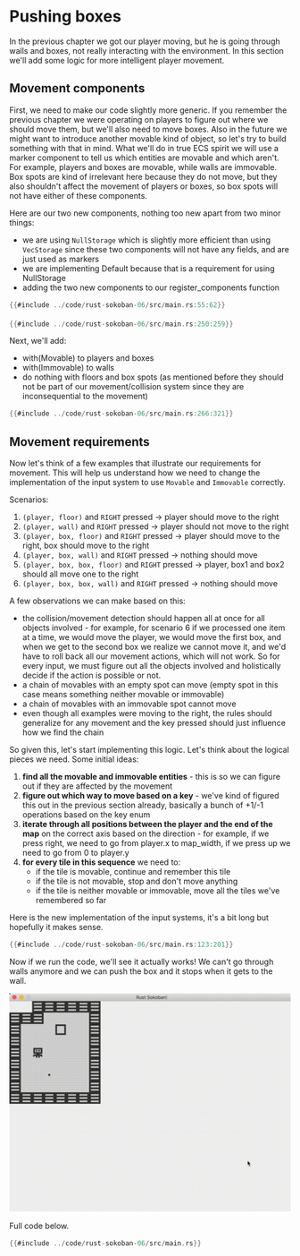 # Pushing boxes

In the previous chapter we got our player moving, but he is going through walls and boxes, not really interacting with the environment. In this section we'll add some logic for more intelligent player movement.

## Movement components
First, we need to make our code slightly more generic. If you remember the previous chapter we were operating on players to figure out where we should move them, but we'll also need to move boxes. Also in the future we might want to introduce another movable kind of object, so let's try to build something with that in mind. What we'll do in true ECS spirit we will use a marker component to tell us which entities are movable and which aren't. For example, players and boxes are movable, while walls are immovable. Box spots are kind of irrelevant here because they do not move, but they also shouldn't affect the movement of players or boxes, so box spots will not have either of these components.

Here are our two new components, nothing too new apart from two minor things:
* we are using `NullStorage` which is slightly more efficient than using `VecStorage` since these two components will not have any fields, and are just used as markers
* we are implementing Default because that is a requirement for using NullStorage
* adding the two new components to our register_components function


```rust
{{#include ../code/rust-sokoban-06/src/main.rs:55:62}}

{{#include ../code/rust-sokoban-06/src/main.rs:250:259}}
```

Next, we'll add:
* with(Movable) to players and boxes
* with(Immovable) to walls
* do nothing with floors and box spots (as mentioned before they should not be part of our movement/collision system since they are inconsequential to the movement)

```rust
{{#include ../code/rust-sokoban-06/src/main.rs:266:321}}
```

## Movement requirements
Now let's think of a few examples that illustrate our requirements for movement. This will help us understand how we need to change the implementation of the input system to use `Movable` and `Immovable` correctly.

Scenarios:
1. `(player, floor)` and `RIGHT` pressed -> player should move to the right
1. `(player, wall)` and `RIGHT` pressed -> player should not move to the right
1. `(player, box, floor)` and `RIGHT` pressed -> player should move to the right, box should move to the right
1. `(player, box, wall)` and `RIGHT` pressed -> nothing should move
1. `(player, box, box, floor)` and `RIGHT` pressed -> player, box1 and box2 should all move one to the right
1. `(player, box, box, wall)` and `RIGHT` pressed -> nothing should move

A few observations we can make based on this:
* the collision/movement detection should happen all at once for all objects involved - for example, for scenario 6 if we processed one item at a time, we would move the player, we would move the first box, and when we get to the second box we realize we cannot move it, and we'd have to roll back all our movement actions, which will not work. So for every input, we must figure out all the objects involved and holistically decide if the action is possible or not.
* a chain of movables with an empty spot can move (empty spot in this case means something neither movable or immovable)
* a chain of movables with an immovable spot cannot move
* even though all examples were moving to the right, the rules should generalize for any movement and the key pressed should just influence how we find the chain

So given this, let's start implementing this logic. Let's think about the logical pieces we need. Some initial ideas:
1. **find all the movable and immovable entities** - this is so we can figure out if they are affected by the movement
2. **figure out which way to move based on a key** - we've kind of figured this out in the previous section already, basically a bunch of +1/-1 operations based on the key enum
3. **iterate through all positions between the player and the end of the map** on the correct axis based on the direction - for example, if we press right, we need to go from player.x to map_width, if we press up we need to go from 0 to player.y
4. **for every tile in this sequence** we need to:
    * if the tile is movable, continue and remember this tile
    * if the tile is not movable, stop and don't move anything
    * if the tile is neither movable or immovable, move all the tiles we've remembered so far

Here is the new implementation of the input systems, it's a bit long but hopefully it makes sense.

```rust
{{#include ../code/rust-sokoban-06/src/main.rs:123:201}}
```

Now if we run the code, we'll see it actually works! We can't go through walls anymore and we can push the box and it stops when it gets to the wall.

![Moving player](./images/movement.gif)

Full code below.

```rust
{{#include ../code/rust-sokoban-06/src/main.rs}}
```
